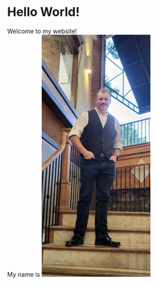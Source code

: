 # Hello World!
Welcome to my website!   
My name is <img src="formal_picture.jpg" alt="Alt text" width="50%" height="50%">
